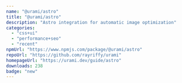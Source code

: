 ```yaml
---
name: "@urami/astro"
title: "@urami/astro"
description: "Astro integration for automatic image optimization"
categories:
  - "css+ui"
  - "performance+seo"
  - "recent"
npmUrl: "https://www.npmjs.com/package/@urami/astro"
repoUrl: "https://github.com/rayriffy/urami"
homepageUrl: "https://urami.dev/guide/astro"
downloads: 238
badge: "new"
---
```

